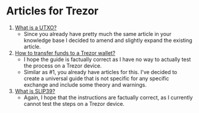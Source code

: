 # Articles for Trezor

1. [What is a UTXO?](/articles/what-is-a-utxo.md)
    - Since you already have pretty much the same article in your knowledge base I decided to amend and slightly expand the existing article.
2. [How to transfer funds to a Trezor wallet?](/articles/how-to-transfer-crypto-to-trezor.md)
    - I hope the guide is factually correct as I have no way to actually test the process on a Trezor device.
    - Similar as #1, you already have articles for this. I've decided to create a universal guide that is not specific for any specific exchange and include some theory and warnings.
3. [What is SLIP39?](/articles/SLIP39-trezor.md)
    - Again, I hope that the instructions are factually correct, as I currently cannot test the steps on a Trezor device.
